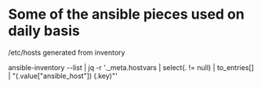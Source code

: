 # Some of the ansible pieces used on daily basis

/etc/hosts generated from inventory

ansible-inventory --list | jq -r '._meta.hostvars | select(. != null) | to_entries[] | "\(.value["ansible_host"]) \(.key)"'
